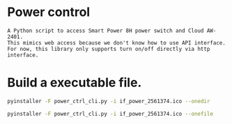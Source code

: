 # Power control
    A Python script to access Smart Power 8H power switch and Cloud AW-2401.
    This mimics web access because we don't know how to use API interface.
    For now, this library only supports turn on/off directly via http interface.

# Build a executable file.
``` bash
pyinstaller -F power_ctrl_cli.py -i if_power_2561374.ico --onedir

pyinstaller -F power_ctrl_cli.py -i if_power_2561374.ico --onefile
```
